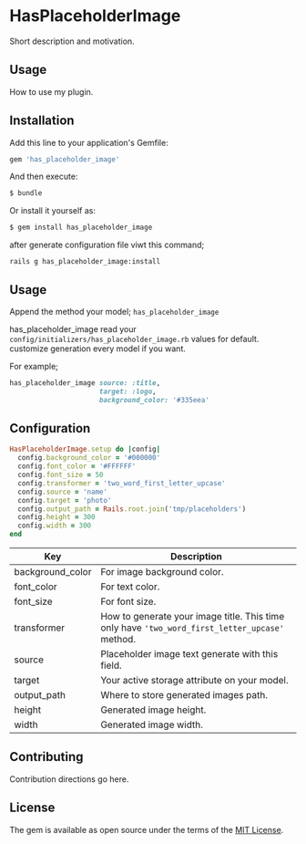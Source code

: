# HasPlaceholderImage
Short description and motivation.

## Usage
How to use my plugin.

## Installation
Add this line to your application's Gemfile:
```ruby
gem 'has_placeholder_image'
```

And then execute:
```bash
$ bundle
```

Or install it yourself as:
```bash
$ gem install has_placeholder_image
```

after generate configuration file viwt this command;
```shell script
rails g has_placeholder_image:install
```

## Usage
Append the method your model; `has_placeholder_image`

has_placeholder_image read your `config/initializers/has_placeholder_image.rb` values for default.
customize generation every model if you want.

For example;
```ruby
has_placeholder_image source: :title, 
                      target: :logo, 
                      background_color: '#335eea'
```

## Configuration
```ruby
HasPlaceholderImage.setup do |config|
  config.background_color = '#000000'
  config.font_color = '#FFFFFF'
  config.font_size = 50
  config.transformer = 'two_word_first_letter_upcase'
  config.source = 'name'
  config.target = 'photo'
  config.output_path = Rails.root.join('tmp/placeholders')
  config.height = 300
  config.width = 300
end
```

| Key | Description |
| --- | ----------- |
| background_color | For image background color. |
| font_color | For text color. |
| font_size | For font size. |
| transformer | How to generate your image title. This time only have `'two_word_first_letter_upcase'` method. |
| source | Placeholder image text generate with this field. |
| target | Your active storage attribute on your model. |
| output_path | Where to store generated images path. |
| height | Generated image height. |
| width | Generated image width. |

## Contributing
Contribution directions go here.

## License
The gem is available as open source under the terms of the [MIT License](https://opensource.org/licenses/MIT).

